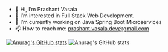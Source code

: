 - 👋 Hi, I’m Prashant Vasala
- 👀 I’m interested in Full Stack Web Development.
- 🌱 I’m currently working on Java Spring Boot Microservices
- 📫 How to reach me: prashant.vasala.dev@gmail.com

<!---
Prashant33-py/Prashant33-py is a ✨ special ✨ repository because its `README.md` (this file) appears on your GitHub profile.
You can click the Preview link to take a look at your changes.
--->
[![Anurag's GitHub stats](https://github-readme-stats.vercel.app/api?username=Prashant33-py)](https://github.com/anuraghazra/github-readme-stats)
![Anurag's GitHub stats](https://github-readme-stats.vercel.app/api?username=Prashant33-py&show_icons=true&theme=radical)
